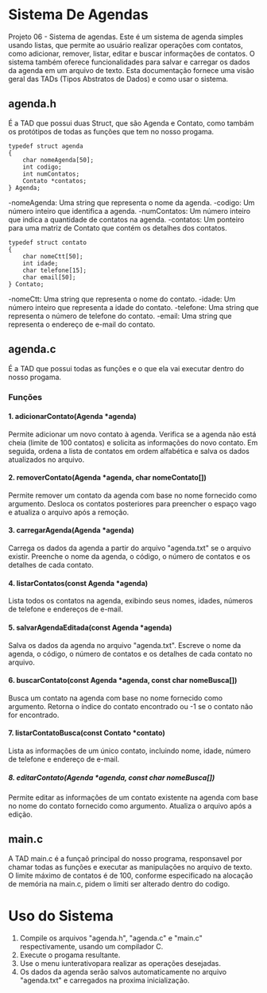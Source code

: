 # Sistema De Agendas
Projeto 06 - Sistema de agendas.
Este é um sistema de agenda simples usando listas, que permite ao usuário realizar operações com contatos, como adicionar, remover, listar, editar e buscar informações de contatos. O sistema também oferece funcionalidades para salvar e carregar os dados da agenda em um arquivo de texto. Esta documentação fornece uma visão geral das TADs (Tipos Abstratos de Dados) e como usar o sistema.

## agenda.h
É a TAD que possui duas Struct, que são Agenda e Contato, como tambám os protótipos de todas as funções que tem no nosso progama. 

````
typedef struct agenda
{
    char nomeAgenda[50];
    int codigo;
    int numContatos;
    Contato *contatos;
} Agenda;
````

-nomeAgenda: Uma string que representa o nome da agenda.
-codigo: Um número inteiro que identifica a agenda.
-numContatos: Um número inteiro que indica a quantidade de contatos na agenda.
-contatos: Um ponteiro para uma matriz de Contato que contém os detalhes dos contatos.

````
typedef struct contato
{
    char nomeCtt[50];
    int idade;
    char telefone[15];
    char email[50];
} Contato;
````

-nomeCtt: Uma string que representa o nome do contato.
-idade: Um número inteiro que representa a idade do contato.
-telefone: Uma string que representa o número de telefone do contato.
-email: Uma string que representa o endereço de e-mail do contato.

## agenda.c
É a TAD que possui todas as funções e o que ela vai executar dentro do nosso progama.
### Funções
#### 1. adicionarContato(Agenda *agenda)
Permite adicionar um novo contato à agenda. Verifica se a agenda não está cheia (limite de 100 contatos) e solicita as informações do novo contato. Em seguida, ordena a lista de contatos em ordem alfabética e salva os dados atualizados no arquivo.

#### 2. removerContato(Agenda *agenda, char nomeContato[])
Permite remover um contato da agenda com base no nome fornecido como argumento. Desloca os contatos posteriores para preencher o espaço vago e atualiza o arquivo após a remoção.

#### 3. carregarAgenda(Agenda *agenda)
Carrega os dados da agenda a partir do arquivo "agenda.txt" se o arquivo existir. Preenche o nome da agenda, o código, o número de contatos e os detalhes de cada contato.

#### 4. listarContatos(const Agenda *agenda)
Lista todos os contatos na agenda, exibindo seus nomes, idades, números de telefone e endereços de e-mail.

#### 5. salvarAgendaEditada(const Agenda *agenda)
Salva os dados da agenda no arquivo "agenda.txt". Escreve o nome da agenda, o código, o número de contatos e os detalhes de cada contato no arquivo.

#### 6. buscarContato(const Agenda *agenda, const char nomeBusca[])
Busca um contato na agenda com base no nome fornecido como argumento. Retorna o índice do contato encontrado ou -1 se o contato não for encontrado.

#### 7. listarContatoBusca(const Contato *contato)
Lista as informações de um único contato, incluindo nome, idade, número de telefone e endereço de e-mail.

##### 8. editarContato(Agenda *agenda, const char nomeBusca[])
Permite editar as informações de um contato existente na agenda com base no nome do contato fornecido como argumento. Atualiza o arquivo após a edição.

## main.c
A TAD main.c é a funçaõ principal do nosso programa, responsavel por chamar todas as funções e executar as manipulações no arquivo de texto.
O limite máximo de contatos é de 100, conforme especificado na alocação de memória na main.c, pidem o limiti ser alterado dentro do codigo.

# Uso do Sistema
1. Compile os arquivos "agenda.h", "agenda.c" e "main.c" respectivamente, usando um compilador C.
2. Execute o progama resultante.
3. Use o menu iunterativopara realizar as operações desejadas.
4. Os dados da agenda serão salvos automaticamente no arquivo "agenda.txt" e carregados na proxima inicialização.
